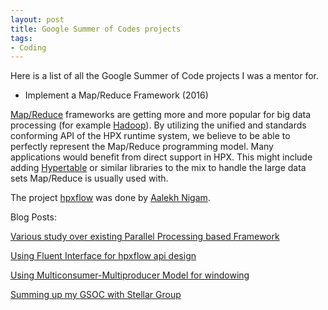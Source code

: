 ```yaml
---
layout: post
title: Google Summer of Codes projects
tags:
- Coding
---
```

Here is a list of all the Google Summer of Code projects I was a mentor for.

* Implement a Map/Reduce Framework (2016)

[Map/Reduce](http://en.wikipedia.org/wiki/MapReduce) frameworks are getting more and more popular for big data processing (for example [Hadoop](http://hadoop.apache.org/)). By utilizing the unified and standards conforming API of the HPX runtime system, we believe to be able to perfectly represent the Map/Reduce programming model. Many applications would benefit from direct support in HPX. This might include adding [Hypertable](http://hypertable.com) or similar libraries to the mix to handle the large data sets Map/Reduce is usually used with.

The project [hpxflow](https://github.com/STEllAR-GROUP/hpxflow) was done by [Aalekh Nigam](https://twitter.com/_aalekh).

Blog Posts:

[Various study over existing Parallel Processing based Framework](http://aalekhnigam.tumblr.com/post/144510275317/various-study-over-existing-parallel-processing)

[Using Fluent Interface for hpxflow api design](http://aalekhnigam.tumblr.com/post/149356061927/using-fluent-interface-for-hpxflow-api-design)

[Using Multiconsumer-Multiproducer Model for windowing](http://aalekhnigam.tumblr.com/post/149355148447/using-multiconsumer-multiproducer-model-for)

[Summing up my GSOC with Stellar Group](http://aalekhnigam.tumblr.com/post/149361127187/summing-up-my-gsoc-with-ste-ar-group)
